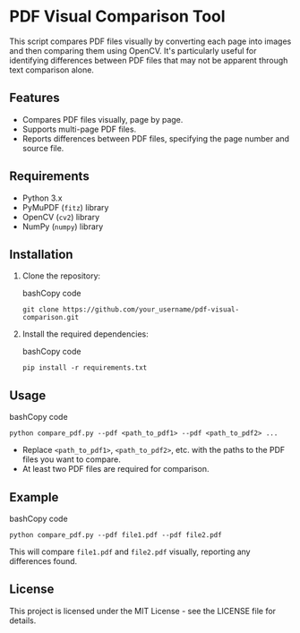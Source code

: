 PDF Visual Comparison Tool
==========================

This script compares PDF files visually by converting each page into images and then comparing them using OpenCV. It's particularly useful for identifying differences between PDF files that may not be apparent through text comparison alone.

Features
--------

*   Compares PDF files visually, page by page.
*   Supports multi-page PDF files.
*   Reports differences between PDF files, specifying the page number and source file.

Requirements
------------

*   Python 3.x
*   PyMuPDF (`fitz`) library
*   OpenCV (`cv2`) library
*   NumPy (`numpy`) library

Installation
------------

1.  Clone the repository:
    
    bashCopy code
    
    `git clone https://github.com/your_username/pdf-visual-comparison.git`
    
2.  Install the required dependencies:
    
    bashCopy code
    
    `pip install -r requirements.txt`
    

Usage
-----

bashCopy code

`python compare_pdf.py --pdf <path_to_pdf1> --pdf <path_to_pdf2> ...`

*   Replace `<path_to_pdf1>`, `<path_to_pdf2>`, etc. with the paths to the PDF files you want to compare.
*   At least two PDF files are required for comparison.

Example
-------

bashCopy code

`python compare_pdf.py --pdf file1.pdf --pdf file2.pdf`

This will compare `file1.pdf` and `file2.pdf` visually, reporting any differences found.

License
-------

This project is licensed under the MIT License - see the LICENSE file for details.

